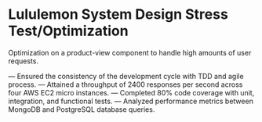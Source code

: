# Lululemon System Design Stress Test/Optimization

Optimization on a product-view component to handle high amounts of user requests.

— Ensured the consistency of the development cycle with TDD and agile process.
— Attained a throughput of 2400 responses per second across four AWS EC2 micro instances.
— Completed 80% code coverage with unit, integration, and functional tests.
— Analyzed performance metrics between MongoDB and PostgreSQL database queries.
